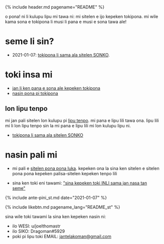 {% include header.md pagename="README" %}



<span class="st">o pona! ni li kulupu lipu mi tawa ni: mi sitelen e ijo kepeken tokipona. mi wile kama sona e tokipona li musi li pana e musi e sona tawa ale!</span>

# <span class="st">seme li sin?</span>

- <span class="st">2021-01-07: [tokipona li sama ala sitelen SONKO](https://joelthomastr.github.io/tokipona/sitelen-sonko_st).</span>

# <span class="st">toki insa mi</span>

- <span class="st">[jan li ken pana e sona ale kepeken tokipona](https://joelthomastr.github.io/tokipona/pana-sona-ale_st)</span>
- <span class="st">[nasin pona pi tokipona](https://joelthomastr.github.io/tokipona/nasin-pona-pi-toki-pona_st)</span>

## <span class="st">lon lipu tenpo</span>

<span class="st">mi jan pali sitelen lon kulupu pi [lipu tenpo](https://liputenpo.org/). mi pana e lipu lili tawa ona. lipu lili mi li lon lipu tenpo sin la mi pana e lipu lili mi lon kulupu lipu ni.</span>

- <span class="st">[tokipona li sama ala sitelen SONKO](https://joelthomastr.github.io/tokipona/sitelen-sonko_st)</span>

# <span class="st">nasin pali mi</span>

- <span class="st">mi pali e [sitelen pona pona luka](https://joelthomastr.github.io/tokipona/sitelen-pona-pona-luka_st). kepeken ona la sina ken sitelen e sitelen pona pona kepeken palisa-sitelen kepeken tenpo lili</span>

- <span class="st">sina ken toki eni tawami:  ["sina kepeken toki INLI sama jan nasa tan seme"](https://joelthomastr.github.io/tokipona/kepeken-pi-toki-inli_st)</span>

{% include ante-pini_st.md date="2021-01-07" %}

{% include likebtn.md pagename_lang="README_st" %}

<span class="st">sina wile toki tawami la sina ken kepeken nasin ni:</span>
- <span class="st">ilo WESI: <span class="stdef">u/joelthomastr</span></span>
- <span class="st">ilo SIKO: <span class="stdef">Dragoman#5929</span></span>
- <span class="st">poki pi lipu toki EMAIL: <span class="stdef">jantelakoman@gmail.com</span></span>
